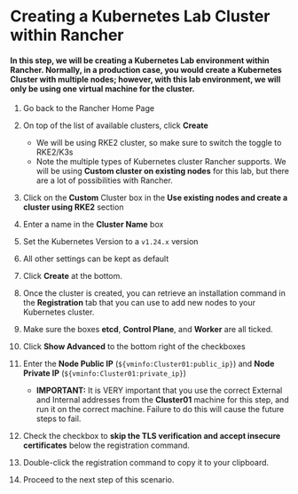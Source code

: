 # Creating a Kubernetes Lab Cluster within Rancher

#### In this step, we will be creating a Kubernetes Lab environment within Rancher. Normally, in a production case, you would create a Kubernetes Cluster with multiple nodes; however, with this lab environment, we will only be using one virtual machine for the cluster.

1. Go back to the Rancher Home Page

2. On top of the list of available clusters, click **Create**
   - We will be using RKE2 cluster, so make sure to switch the toggle to RKE2/K3s
   - Note the multiple types of Kubernetes cluster Rancher supports. We will be using **Custom cluster on existing nodes** for this lab, but there are a lot of possibilities with Rancher.

3. Click on the **Custom** Cluster box in the **Use existing nodes and create a cluster using RKE2** section

4. Enter a name in the **Cluster Name** box

5. Set the Kubernetes Version to a `v1.24.x` version

6. All other settings can be kept as default

7. Click **Create** at the bottom.

8. Once the cluster is created, you can retrieve an installation command in the **Registration** tab that you can use to add new nodes to your Kubernetes cluster.

9. Make sure the boxes **etcd**, **Control Plane**, and **Worker** are all ticked.

10. Click **Show Advanced** to the bottom right of the checkboxes

11. Enter the **Node Public IP** (`${vminfo:Cluster01:public_ip}`) and **Node Private IP** (`${vminfo:Cluster01:private_ip}`)
    - **IMPORTANT:** It is VERY important that you use the correct External and Internal addresses from the **Cluster01** machine for this step, and run it on the correct machine. Failure to do this will cause the future steps to fail.

12. Check the checkbox to **skip the TLS verification and accept insecure certificates** below the registration command.

13. Double-click the registration command to copy it to your clipboard.

14. Proceed to the next step of this scenario.
